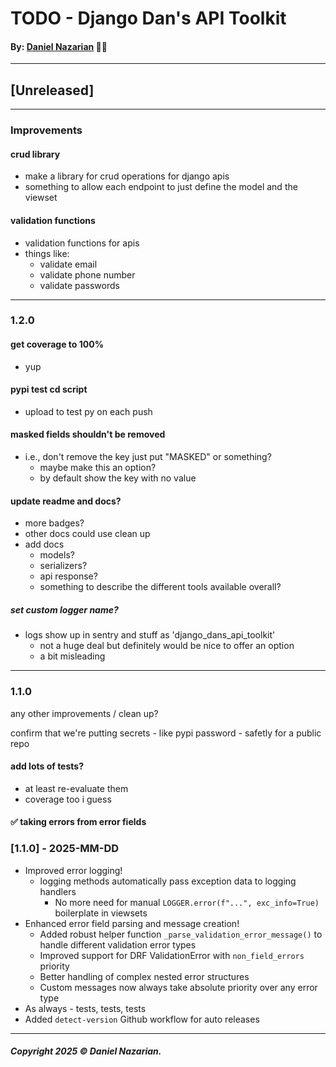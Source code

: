 # TODO - Django Dan's API Toolkit
#### By: [Daniel Nazarian](https://danielnazarian) 🐧👹

-------------------------------------------------------
## [Unreleased]
----
### Improvements

#### crud library
- make a library for crud operations for django apis
- something to allow each endpoint to just define the model and the viewset


#### validation functions
- validation functions for apis
- things like:
    - validate email
    - validate phone number
    - validate passwords


-----
### 1.2.0



#### get coverage to 100%
- yup



#### pypi test cd script
- upload to test py on each push



#### masked fields shouldn't be removed
- i.e., don't remove the key just put "MASKED" or something?
    - maybe make this an option?
    - by default show the key with no value
    


#### update readme and docs?
- more badges?
- other docs could use clean up
- add docs
    - models?
    - serializers?
    - api response?
    - something to describe the different tools available overall?




##### set custom logger name?
- logs show up in sentry and stuff as 'django_dans_api_toolkit'
    - not a huge deal but definitely would be nice to offer an option
    - a bit misleading


-----
### 1.1.0







any other improvements / clean up?



confirm that we're putting secrets - like pypi password - safetly for a public repo



#### add lots of tests?
- at least re-evaluate them
- coverage too i guess


#### ✅ taking errors from error fields 



### [1.1.0] - 2025-MM-DD
- Improved error logging!
    - logging methods automatically pass exception data to logging handlers
        - No more need for manual `LOGGER.error(f"...", exc_info=True)` boilerplate in viewsets
- Enhanced error field parsing and message creation!
    - Added robust helper function `_parse_validation_error_message()` to handle different validation error types
    - Improved support for DRF ValidationError with `non_field_errors` priority
    - Better handling of complex nested error structures 
    - Custom messages now always take absolute priority over any error type
- As always - tests, tests, tests
- Added `detect-version` Github workflow for auto releases

-------------------------------------------------------

##### Copyright 2025 © Daniel Nazarian.
